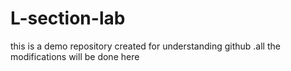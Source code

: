 # L-section-lab
this is a demo repository created for understanding github .all the modifications will be done here
